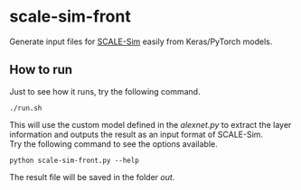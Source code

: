 # scale-sim-front
Generate input files for [SCALE-Sim](https://github.com/ARM-software/SCALE-Sim) easily from Keras/PyTorch models.  

## How to run
Just to see how it runs, try the following command.
```
./run.sh
```
This will use the custom model defined in the _alexnet.py_ to extract the layer information and outputs the result as an input format of SCALE-Sim.  
Try the following command to see the options available.
```
python scale-sim-front.py --help
```

The result file will be saved in the folder _out_.
